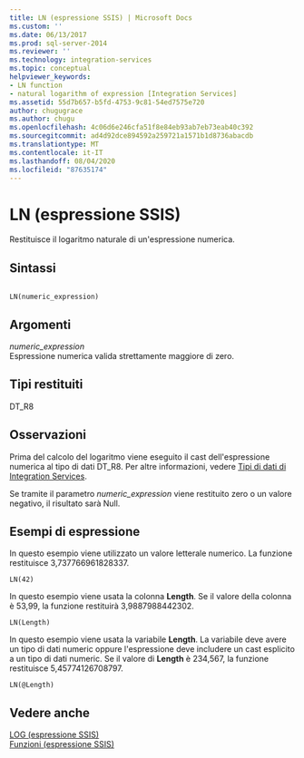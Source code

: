 ```yaml
---
title: LN (espressione SSIS) | Microsoft Docs
ms.custom: ''
ms.date: 06/13/2017
ms.prod: sql-server-2014
ms.reviewer: ''
ms.technology: integration-services
ms.topic: conceptual
helpviewer_keywords:
- LN function
- natural logarithm of expression [Integration Services]
ms.assetid: 55d7b657-b5fd-4753-9c81-54ed7575e720
author: chugugrace
ms.author: chugu
ms.openlocfilehash: 4c06d6e246cfa51f8e84eb93ab7eb73eab40c392
ms.sourcegitcommit: ad4d92dce894592a259721a1571b1d8736abacdb
ms.translationtype: MT
ms.contentlocale: it-IT
ms.lasthandoff: 08/04/2020
ms.locfileid: "87635174"
---
```

# <a name="ln-ssis-expression"></a>LN (espressione SSIS)
  Restituisce il logaritmo naturale di un'espressione numerica.  
  
## <a name="syntax"></a>Sintassi  
  
```  
  
LN(numeric_expression)  
```  
  
## <a name="arguments"></a>Argomenti  
 *numeric_expression*  
 Espressione numerica valida strettamente maggiore di zero.  
  
## <a name="result-types"></a>Tipi restituiti  
 DT_R8  
  
## <a name="remarks"></a>Osservazioni  
 Prima del calcolo del logaritmo viene eseguito il cast dell'espressione numerica al tipo di dati DT_R8. Per altre informazioni, vedere [Tipi di dati di Integration Services](../data-flow/integration-services-data-types.md).  
  
 Se tramite il parametro *numeric_expression* viene restituito zero o un valore negativo, il risultato sarà Null.  
  
## <a name="expression-examples"></a>Esempi di espressione  
 In questo esempio viene utilizzato un valore letterale numerico. La funzione restituisce 3,737766961828337.  
  
```  
LN(42)  
```  
  
 In questo esempio viene usata la colonna **Length**. Se il valore della colonna è 53,99, la funzione restituirà 3,9887988442302.  
  
```  
LN(Length)   
```  
  
 In questo esempio viene usata la variabile **Length**. La variabile deve avere un tipo di dati numeric oppure l'espressione deve includere un cast esplicito a un tipo di dati numeric. Se il valore di **Length** è 234,567, la funzione restituisce 5,45774126708797.  
  
```  
LN(@Length)   
```  
  
## <a name="see-also"></a>Vedere anche  
 [LOG &#40;espressione SSIS&#41;](log-ssis-expression.md)   
 [Funzioni &#40;espressione SSIS&#41;](functions-ssis-expression.md)  
  
  
